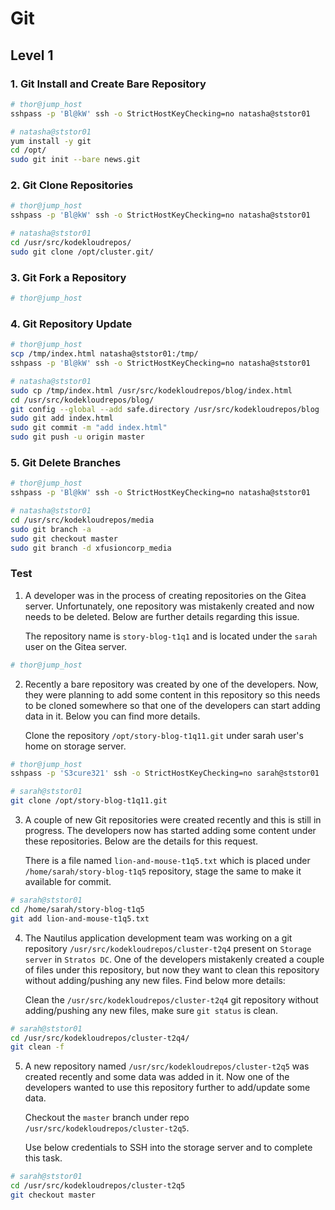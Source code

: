 # Git

## Level 1

### 1. Git Install and Create Bare Repository

```bash
# thor@jump_host
sshpass -p 'Bl@kW' ssh -o StrictHostKeyChecking=no natasha@ststor01

# natasha@ststor01
yum install -y git
cd /opt/
sudo git init --bare news.git
```



### 2. Git Clone Repositories

```bash
# thor@jump_host
sshpass -p 'Bl@kW' ssh -o StrictHostKeyChecking=no natasha@ststor01

# natasha@ststor01
cd /usr/src/kodekloudrepos/
sudo git clone /opt/cluster.git/
```



### 3. Git Fork a Repository

```bash
# thor@jump_host
```



### 4. Git Repository Update

```bash
# thor@jump_host
scp /tmp/index.html natasha@ststor01:/tmp/
sshpass -p 'Bl@kW' ssh -o StrictHostKeyChecking=no natasha@ststor01

# natasha@ststor01
sudo cp /tmp/index.html /usr/src/kodekloudrepos/blog/index.html
cd /usr/src/kodekloudrepos/blog/
git config --global --add safe.directory /usr/src/kodekloudrepos/blog
sudo git add index.html
sudo git commit -m "add index.html"
sudo git push -u origin master
```



### 5. Git Delete Branches

```bash
# thor@jump_host
sshpass -p 'Bl@kW' ssh -o StrictHostKeyChecking=no natasha@ststor01

# natasha@ststor01
cd /usr/src/kodekloudrepos/media
sudo git branch -a
sudo git checkout master
sudo git branch -d xfusioncorp_media
```



### Test

1. A developer was in the process of creating repositories on the Gitea server. Unfortunately, one repository was mistakenly created and now needs to be deleted. Below are further details regarding this issue.

   The repository name is `story-blog-t1q1` and is located under the `sarah` user on the Gitea server.

```bash
# thor@jump_host
```

2. Recently a bare repository was created by one of the developers. Now, they were planning to add some content in this repository so this needs to be cloned somewhere so that one of the developers can start adding data in it. Below you can find more details.

   Clone the repository `/opt/story-blog-t1q11.git` under sarah user's home on storage server.

```bash
# thor@jump_host
sshpass -p 'S3cure321' ssh -o StrictHostKeyChecking=no sarah@ststor01

# sarah@ststor01
git clone /opt/story-blog-t1q11.git
```

3. A couple of new Git repositories were created recently and this is still in progress. The developers now has started adding some content under these repositories. Below are the details for this request.

   There is a file named `lion-and-mouse-t1q5.txt` which is placed under `/home/sarah/story-blog-t1q5` repository, stage the same to make it available for commit.

```bash
# sarah@ststor01
cd /home/sarah/story-blog-t1q5
git add lion-and-mouse-t1q5.txt
```

4. The Nautilus application development team was working on a git repository `/usr/src/kodekloudrepos/cluster-t2q4` present on `Storage server` in `Stratos DC`. One of the developers mistakenly created a couple of files under this repository, but now they want to clean this repository without adding/pushing any new files. Find below more details:

   Clean the `/usr/src/kodekloudrepos/cluster-t2q4` git repository without adding/pushing any new files, make sure `git status` is clean.

```bash
# sarah@ststor01
cd /usr/src/kodekloudrepos/cluster-t2q4/
git clean -f
```

5. A new repository named `/usr/src/kodekloudrepos/cluster-t2q5` was created recently and some data was added in it. Now one of the developers wanted to use this repository further to add/update some data.

   Checkout the `master` branch under repo `/usr/src/kodekloudrepos/cluster-t2q5`.

   Use below credentials to SSH into the storage server and to complete this task.

```bash
# sarah@ststor01
cd /usr/src/kodekloudrepos/cluster-t2q5
git checkout master
```
